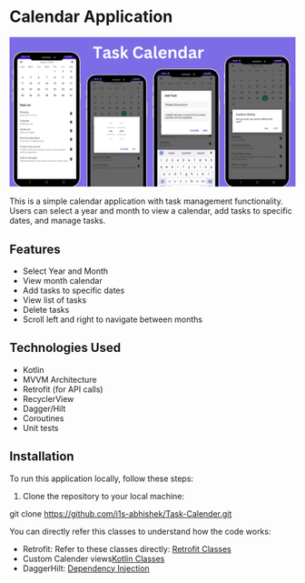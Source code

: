 # Calendar Application
![Task Calendar](https://github.com/i1s-abhishek/Task-Calender/blob/main/Task-calendar-app.png)

This is a simple calendar application with task management functionality. Users can select a year and month to view a calendar, add tasks to specific dates, and manage tasks.

## Features

- Select Year and Month
- View month calendar
- Add tasks to specific dates
- View list of tasks
- Delete tasks
- Scroll left and right to navigate between months

## Technologies Used

- Kotlin
- MVVM Architecture
- Retrofit (for API calls)
- RecyclerView
- Dagger/Hilt
- Coroutines
- Unit tests

## Installation

To run this application locally, follow these steps:

1. Clone the repository to your local machine:

git clone https://github.com/i1s-abhishek/Task-Calender.git


You can directly refer this classes to understand how the code works:
- Retrofit: Refer to these classes directly:  [Retrofit Classes](https://github.com/i1s-abhishek/Task-Calender/tree/main/app/src/main/java/com/abhishek/calendar/network)
- Custom Calender views[Kotlin Classes](https://github.com/i1s-abhishek/Task-Calender/tree/main/app/src/main/java/com/abhishek/calendar/customViews)
- DaggerHilt: [Dependency Injection](https://github.com/i1s-abhishek/Task-Calender/tree/main/app/src/main/java/com/abhishek/calendar/viewModels)
